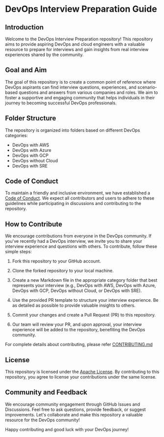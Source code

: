 # DevOps Interview Preparation Guide

## Introduction

Welcome to the DevOps Interview Preparation repository! This repository aims to provide aspiring DevOps and cloud engineers with a valuable resource to prepare for interviews and gain insights from real interview experiences shared by the community.

## Goal and Aim

The goal of this repository is to create a common point of reference where DevOps aspirants can find interview questions, experiences, and scenario-based questions and answers from various companies and roles. We aim to foster a supportive and engaging community that helps individuals in their journey to becoming successful DevOps professionals.


## Folder Structure

The repository is organized into folders based on different DevOps categories:

- DevOps with AWS
- DevOps with Azure
- DevOps with GCP
- DevOps without Cloud
- DevOps with SRE

## Code of Conduct

To maintain a friendly and inclusive environment, we have established a [Code of Conduct](CODE_OF_CONDUCT.md). We expect all contributors and users to adhere to these guidelines while participating in discussions and contributing to the repository.

## How to Contribute

We encourage contributions from everyone in the DevOps community. If you've recently had a DevOps interview, we invite you to share your interview experience and questions with others. To contribute, follow these simple steps:

1. Fork this repository to your GitHub account.

2. Clone the forked repository to your local machine.

3. Create a new Markdown file in the appropriate category folder that best represents your interview (e.g., DevOps with AWS, DevOps with Azure, DevOps with GCP, DevOps without Cloud, or DevOps with SRE).

4. Use the provided PR template to structure your interview experience. Be as detailed as possible to provide valuable insights to others.

5. Commit your changes and create a Pull Request (PR) to this repository.

6. Our team will review your PR, and upon approval, your interview experience will be added to the repository, benefiting the DevOps community.

For complete details about contributing, please refer [CONTRIBUTING.md](CONTRIBUTING.md)


## License

This repository is licensed under the [Apache License](LICENSE). By contributing to this repository, you agree to license your contributions under the same license.

## Community and Feedback

We encourage community engagement through GitHub Issues and Discussions. Feel free to ask questions, provide feedback, or suggest improvements. Let's collaborate and make this repository a valuable resource for the DevOps community!

Happy contributing and good luck with your DevOps journey!
